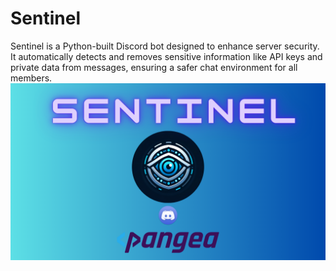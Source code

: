 # Sentinel
Sentinel is a Python-built Discord bot designed to enhance server security. It automatically detects and removes sensitive information like API keys and private data from messages, ensuring a safer chat environment for all members.
![image](https://github.com/nababuddin/Sentinel/blob/3fbe31d24f2bb9c0e2e817cec7ac47a3a7055873/locataion%20based%20(2).png)
